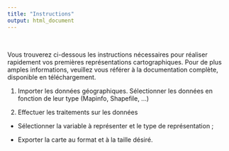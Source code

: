 ```yaml
---
title: "Instructions"
output: html_document
---
```


<br/>

Vous trouverez ci-dessous les instructions nécessaires pour réaliser rapidement vos premières représentations cartographiques. Pour de plus amples informations, veuillez vous référer à la documentation complète, disponible en téléchargement.

1. Importer les données géographiques. Sélectionner les données en fonction de leur type (Mapinfo, Shapefile, ...)

2. Effectuer les traitements sur les données

- Sélectionner la variable à représenter et le type de représentation ;

- Exporter la carte au format et à la taille désiré.
